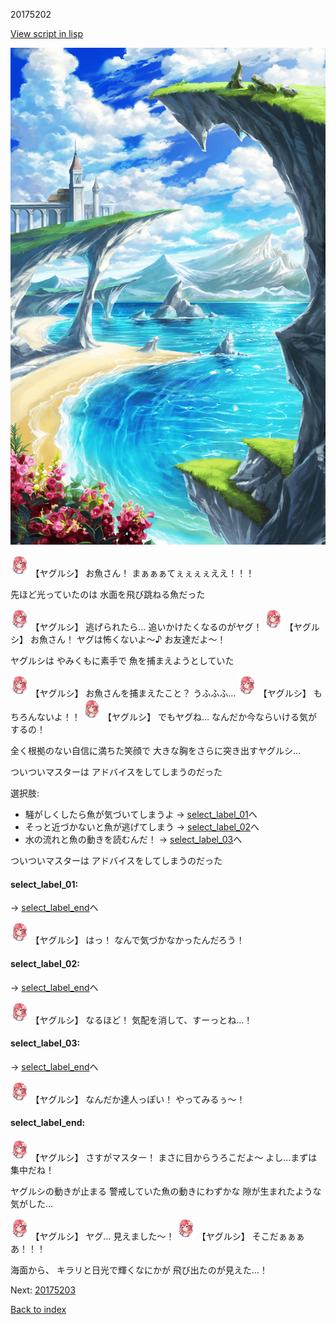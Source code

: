 20175202

[View script in lisp](../scripts/20175202.txt)

![lake.png](../images/backgrounds/lake.png)

<img src="../images/units/201751.png" alt="201751.png" height="34"/>
【ヤグルシ】
お魚さん！
まぁぁぁてぇぇぇぇええ！！！

先ほど光っていたのは
水面を飛び跳ねる魚だった

<img src="../images/units/201751.png" alt="201751.png" height="34"/>
【ヤグルシ】
逃げられたら…
追いかけたくなるのがヤグ！ 

<img src="../images/units/201751.png" alt="201751.png" height="34"/>
【ヤグルシ】
お魚さん！
ヤグは怖くないよ～♪
お友達だよ～！

ヤグルシは
やみくもに素手で
魚を捕まえようとしていた

<img src="../images/units/201751.png" alt="201751.png" height="34"/>
【ヤグルシ】
お魚さんを捕まえたこと？
うふふふ…

<img src="../images/units/201751.png" alt="201751.png" height="34"/>
【ヤグルシ】
もちろんないよ！！

<img src="../images/units/201751.png" alt="201751.png" height="34"/>
【ヤグルシ】
でもヤグね…
なんだか今ならいける気がするの！

全く根拠のない自信に満ちた笑顔で
大きな胸をさらに突き出すヤグルシ…

ついついマスターは
アドバイスをしてしまうのだった

選択肢:
- 騒がしくしたら魚が気づいてしまうよ → [select_label_01](#select_label_01)へ
- そっと近づかないと魚が逃げてしまう → [select_label_02](#select_label_02)へ
- 水の流れと魚の動きを読むんだ！ → [select_label_03](#select_label_03)へ

ついついマスターは
アドバイスをしてしまうのだった

#### select_label_01:
 → [select_label_end](#select_label_end)へ

<img src="../images/units/201751.png" alt="201751.png" height="34"/>
【ヤグルシ】
はっ！
なんで気づかなかったんだろう！

#### select_label_02:
 → [select_label_end](#select_label_end)へ

<img src="../images/units/201751.png" alt="201751.png" height="34"/>
【ヤグルシ】
なるほど！
気配を消して、すーっとね…！

#### select_label_03:
 → [select_label_end](#select_label_end)へ

<img src="../images/units/201751.png" alt="201751.png" height="34"/>
【ヤグルシ】
なんだか達人っぽい！
やってみるぅ～！

#### select_label_end:

<img src="../images/units/201751.png" alt="201751.png" height="34"/>
【ヤグルシ】
さすがマスター！
まさに目からうろこだよ～
よし…まずは集中だね！

ヤグルシの動きが止まる
警戒していた魚の動きにわずかな
隙が生まれたような気がした…

<img src="../images/units/201751.png" alt="201751.png" height="34"/>
【ヤグルシ】
ヤグ…
見えました～！

<img src="../images/units/201751.png" alt="201751.png" height="34"/>
【ヤグルシ】
そこだぁぁぁあ！！！

海面から、
キラリと日光で輝くなにかが
飛び出たのが見えた…！

Next: [20175203](20175203.md)

[Back to index](index.md)
